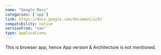 ```yaml
---
name: "Google Docs"
categories: ['app']
link: https://docs.google.com/document/u/0/
compatibility: native
versionFrom: "nan"
type: applications
---
```


This is browser app, hence App version & Architecture is not mentioned.